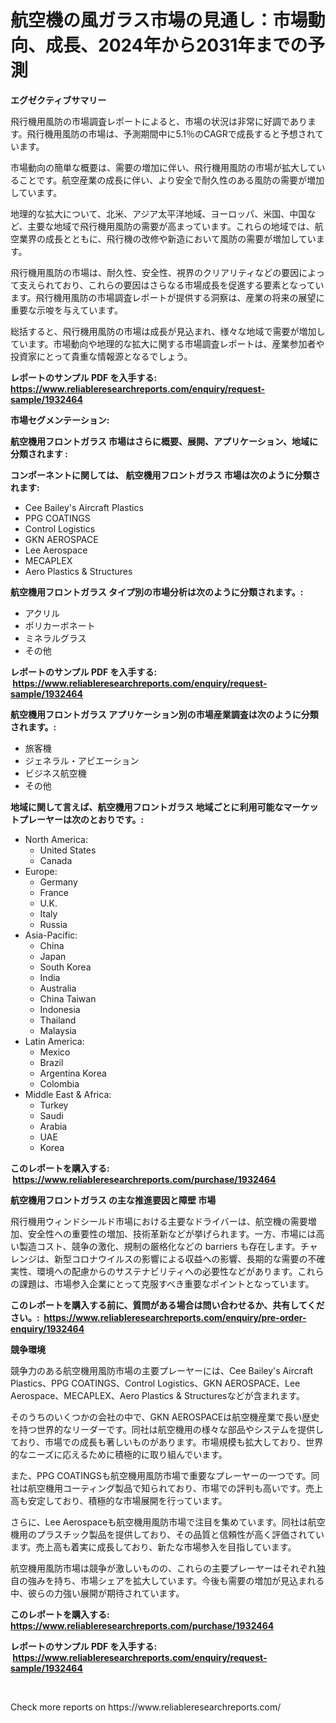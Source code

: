 <p><h1>航空機の風ガラス市場の見通し：市場動向、成長、2024年から2031年までの予測</h1></p><p><strong>エグゼクティブサマリー</strong></p>
<p><p>飛行機用風防の市場調査レポートによると、市場の状況は非常に好調であります。飛行機用風防の市場は、予測期間中に5.1％のCAGRで成長すると予想されています。</p><p>市場動向の簡単な概要は、需要の増加に伴い、飛行機用風防の市場が拡大していることです。航空産業の成長に伴い、より安全で耐久性のある風防の需要が増加しています。</p><p>地理的な拡大について、北米、アジア太平洋地域、ヨーロッパ、米国、中国など、主要な地域で飛行機用風防の需要が高まっています。これらの地域では、航空業界の成長とともに、飛行機の改修や新造において風防の需要が増加しています。</p><p>飛行機用風防の市場は、耐久性、安全性、視界のクリアリティなどの要因によって支えられており、これらの要因はさらなる市場成長を促進する要素となっています。飛行機用風防の市場調査レポートが提供する洞察は、産業の将来の展望に重要な示唆を与えています。</p><p>総括すると、飛行機用風防の市場は成長が見込まれ、様々な地域で需要が増加しています。市場動向や地理的な拡大に関する市場調査レポートは、産業参加者や投資家にとって貴重な情報源となるでしょう。</p></p>
<p><strong>レポートのサンプル PDF を入手する: <a href="https://www.reliableresearchreports.com/enquiry/request-sample/1932464">https://www.reliableresearchreports.com/enquiry/request-sample/1932464</a></strong></p>
<p><strong>市場セグメンテーション:</strong></p>
<p><strong> 航空機用フロントガラス 市場はさらに概要、展開、アプリケーション、地域に分類されます :</strong></p>
<p><strong>コンポーネントに関しては、 航空機用フロントガラス 市場は次のように分類されます: &nbsp;</strong></p>
<p><ul><li>Cee Bailey's Aircraft Plastics</li><li>PPG COATINGS</li><li>Control Logistics</li><li>GKN AEROSPACE</li><li>Lee Aerospace</li><li>MECAPLEX</li><li>Aero Plastics & Structures</li></ul></p>
<p><strong> 航空機用フロントガラス タイプ別の市場分析は次のように分類されます。:</strong></p>
<p><ul><li>アクリル</li><li>ポリカーボネート</li><li>ミネラルグラス</li><li>その他</li></ul></p>
<p><strong>レポートのサンプル PDF を入手する: &nbsp;<a href="https://www.reliableresearchreports.com/enquiry/request-sample/1932464">https://www.reliableresearchreports.com/enquiry/request-sample/1932464</a></strong></p>
<p><strong> 航空機用フロントガラス アプリケーション別の市場産業調査は次のように分類されます。:</strong></p>
<p><ul><li>旅客機</li><li>ジェネラル・アビエーション</li><li>ビジネス航空機</li><li>その他</li></ul></p>
<p><strong>地域に関して言えば、航空機用フロントガラス 地域ごとに利用可能なマーケットプレーヤーは次のとおりです。:</strong></p>
<p><ul>
    <li>
        North America:
        <ul>
            <li>United States</li>
            <li>Canada</li>
        </ul>
    </li>
    <li>
        Europe:
        <ul>
            <li>Germany</li>
            <li>France</li>
            <li>U.K.</li>
            <li>Italy</li>
            <li>Russia</li>
        </ul>
    </li>
    <li>
        Asia-Pacific:
        <ul>
            <li>China</li>
            <li>Japan</li>
            <li>South Korea</li>
            <li>India</li>
            <li>Australia</li>
            <li>China Taiwan</li>
            <li>Indonesia</li>
            <li>Thailand</li>
            <li>Malaysia</li>
        </ul>
    </li>
    <li>
        Latin America:
        <ul>
            <li>Mexico</li>
            <li>Brazil</li>
            <li>Argentina Korea</li>
            <li>Colombia</li>
        </ul>
    </li>
    <li>
        Middle East & Africa:
        <ul>
            <li>Turkey</li>
            <li>Saudi</li>
            <li>Arabia</li>
            <li>UAE</li>
            <li>Korea</li>
        </ul>
    </li>
    </ul></p>
<p><strong>このレポートを購入する: &nbsp;<a href="https://www.reliableresearchreports.com/purchase/1932464">https://www.reliableresearchreports.com/purchase/1932464</a></strong></p>
<p><strong>航空機用フロントガラス の主な推進要因と障壁 市場</strong></p>
<p><p>飛行機用ウィンドシールド市場における主要なドライバーは、航空機の需要増加、安全性への重要性の増加、技術革新などが挙げられます。一方、市場には高い製造コスト、競争の激化、規制の厳格化などの barriers も存在します。チャレンジは、新型コロナウイルスの影響による収益への影響、長期的な需要の不確実性、環境への配慮からのサステナビリティへの必要性などがあります。これらの課題は、市場参入企業にとって克服すべき重要なポイントとなっています。</p></p>
<p><strong>このレポートを購入する前に、質問がある場合は問い合わせるか、共有してください。:&nbsp; <a href="https://www.reliableresearchreports.com/enquiry/pre-order-enquiry/1932464">https://www.reliableresearchreports.com/enquiry/pre-order-enquiry/1932464</a></strong></p>
<p><strong>競争環境</strong></p>
<p><p>競争力のある航空機用風防市場の主要プレーヤーには、Cee Bailey's Aircraft Plastics、PPG COATINGS、Control Logistics、GKN AEROSPACE、Lee Aerospace、MECAPLEX、Aero Plastics & Structuresなどが含まれます。</p><p>そのうちのいくつかの会社の中で、GKN AEROSPACEは航空機産業で長い歴史を持つ世界的なリーダーです。同社は航空機用の様々な部品やシステムを提供しており、市場での成長も著しいものがあります。市場規模も拡大しており、世界的なニーズに応えるために積極的に取り組んでいます。</p><p>また、PPG COATINGSも航空機用風防市場で重要なプレーヤーの一つです。同社は航空機用コーティング製品で知られており、市場での評判も高いです。売上高も安定しており、積極的な市場展開を行っています。</p><p>さらに、Lee Aerospaceも航空機用風防市場で注目を集めています。同社は航空機用のプラスチック製品を提供しており、その品質と信頼性が高く評価されています。売上高も着実に成長しており、新たな市場参入を目指しています。</p><p>航空機用風防市場は競争が激しいものの、これらの主要プレーヤーはそれぞれ独自の強みを持ち、市場シェアを拡大しています。今後も需要の増加が見込まれる中、彼らの力強い展開が期待されています。</p></p>
<p><strong>このレポートを購入する: &nbsp; <a href="https://www.reliableresearchreports.com/purchase/1932464">https://www.reliableresearchreports.com/purchase/1932464</a></strong></p>
<p><strong>レポートのサンプル PDF を入手する: &nbsp;<a href="https://www.reliableresearchreports.com/enquiry/request-sample/1932464">https://www.reliableresearchreports.com/enquiry/request-sample/1932464</a></strong><strong></strong></p>
<p>&nbsp;</p>
<p>Check more reports on https://www.reliableresearchreports.com/</p>